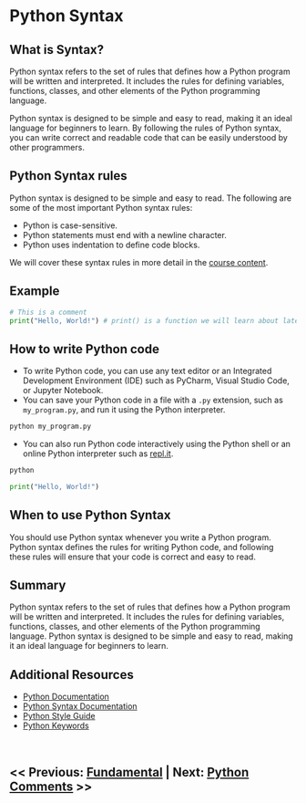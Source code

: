# Python Syntax

## What is Syntax?

Python syntax refers to the set of rules that defines how a Python program will be written and interpreted. It includes the rules for defining variables, functions, classes, and other elements of the Python programming language.

Python syntax is designed to be simple and easy to read, making it an ideal language for beginners to learn. By following the rules of Python syntax, you can write correct and readable code that can be easily understood by other programmers.

## Python Syntax rules

Python syntax is designed to be simple and easy to read. The following are some of the most important Python syntax rules:

- Python is case-sensitive.
- Python statements must end with a newline character.
- Python uses indentation to define code blocks.

We will cover these syntax rules in more detail in the [course content](/course_content/01_python_syntax.md).

## Example

```python
# This is a comment
print("Hello, World!") # print() is a function we will learn about later
```

## How to write Python code

- To write Python code, you can use any text editor or an Integrated Development Environment (IDE) such as PyCharm, Visual Studio Code, or Jupyter Notebook.
- You can save your Python code in a file with a `.py` extension, such as `my_program.py`, and run it using the Python interpreter.

```bash
python my_program.py
```

- You can also run Python code interactively using the Python shell or an online Python interpreter such as [repl.it](https://repl.it/).

```bash
python
```

```python
print("Hello, World!")
```

## When to use Python Syntax

You should use Python syntax whenever you write a Python program. Python syntax defines the rules for writing Python code, and following these rules will ensure that your code is correct and easy to read.

## Summary

Python syntax refers to the set of rules that defines how a Python program will be written and interpreted. It includes the rules for defining variables, functions, classes, and other elements of the Python programming language. Python syntax is designed to be simple and easy to read, making it an ideal language for beginners to learn.

## Additional Resources

- [Python Documentation](https://docs.python.org/3/tutorial/index.html)
- [Python Syntax Documentation](https://docs.python.org/3/reference/index.html)
- [Python Style Guide](https://www.python.org/dev/peps/pep-0008/)
- [Python Keywords](https://www.w3schools.com/python/python_ref_keywords.asp)

<br>

## << Previous: [Fundamental](0_python-fundamentals.md) | Next: [Python Comments](2_python_comments.md) >>
